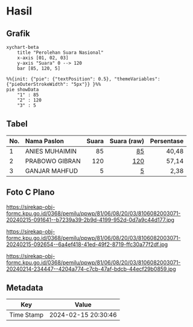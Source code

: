 # Hasil

## Grafik

```mermaid
xychart-beta
    title "Perolehan Suara Nasional"
    x-axis [01, 02, 03]
    y-axis "Suara" 0 --> 120
    bar [85, 120, 5]
```

```mermaid
%%{init: {"pie": {"textPosition": 0.5}, "themeVariables": {"pieOuterStrokeWidth": "5px"}} }%%
pie showData
    "1" : 85
    "2" : 120
    "3" : 5
```

## Tabel

| No. | Nama Paslon    | Suara | Suara (raw) | Persentase |
|:--- |:-------------- | -----:| -----------:| ----------:|
| 1   | ANIES MUHAIMIN | 85    | [85][p-1]   | 40,48      |
| 2   | PRABOWO GIBRAN | 120   | [120][p-2]  | 57,14      |
| 3   | GANJAR MAHFUD  | 5     | [5][p-3]    | 2,38       |


[p-1]: https://github.com/gigit-pemilu/pemilu-2024/blob/main/pilpres/hitung-suara/sub/81-maluku/sub/06-seram-bagian-barat/sub/08-huamual/sub/2003-luhu/sub/071-tps/sub/paslon-1.txt
[p-2]: https://github.com/gigit-pemilu/pemilu-2024/blob/main/pilpres/hitung-suara/sub/81-maluku/sub/06-seram-bagian-barat/sub/08-huamual/sub/2003-luhu/sub/071-tps/sub/paslon-2.txt
[p-3]: https://github.com/gigit-pemilu/pemilu-2024/blob/main/pilpres/hitung-suara/sub/81-maluku/sub/06-seram-bagian-barat/sub/08-huamual/sub/2003-luhu/sub/071-tps/sub/paslon-3.txt

## Foto C Plano

https://sirekap-obj-formc.kpu.go.id/0368/pemilu/ppwp/81/06/08/20/03/8106082003071-20240215-091641--b7239a39-2b9d-4199-952d-0d7a9c44d177.jpg

https://sirekap-obj-formc.kpu.go.id/0368/pemilu/ppwp/81/06/08/20/03/8106082003071-20240215-092654--6a4ef418-41ed-49f2-8719-ffc30a77f2df.jpg

https://sirekap-obj-formc.kpu.go.id/0368/pemilu/ppwp/81/06/08/20/03/8106082003071-20240214-234447--4204a774-c7cb-47af-bdcb-44ecf29b0859.jpg


## Metadata

| Key        | Value               |
| ---------- | ------------------- |
| Time Stamp | 2024-02-15 20:30:46 |



